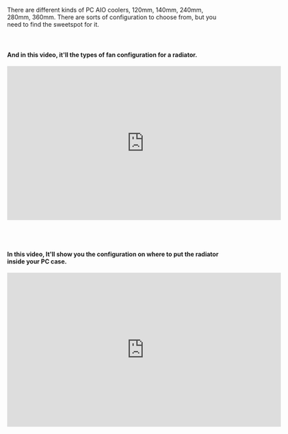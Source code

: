 There are different kinds of PC AIO coolers, 120mm, 140mm, 240mm, 280mm, 360mm. There are sorts of configuration to choose from, but you need to find the sweetspot for it.
<br/>
<br/>
<br/>

#### And in this video, it'll the types of fan configuration for a radiator.

<iframe width="640" height="360" src="https://www.youtube.com/embed/QjYli6itP38" frameborder="0" allow="accelerometer; autoplay; encrypted-media; gyroscope; picture-in-picture" allowfullscreen></iframe>

<br/>
<br/>
<br/>
<br/>

#### In this video, It'll show you the configuration on where to put the radiator inside your PC case.

<iframe width="640" height="360" src="https://www.youtube.com/embed/xNAMxZgvves" frameborder="0" allow="accelerometer; autoplay; encrypted-media; gyroscope; picture-in-picture" allowfullscreen></iframe>